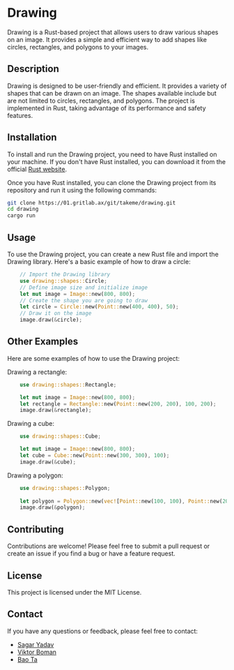 # Drawing

Drawing is a Rust-based project that allows users to draw various shapes on an image. It provides a simple and efficient way to add shapes like circles, rectangles, and polygons to your images.

## Description

Drawing is designed to be user-friendly and efficient. It provides a variety of shapes that can be drawn on an image. The shapes available include but are not limited to circles, rectangles, and polygons. The project is implemented in Rust, taking advantage of its performance and safety features.

## Installation

To install and run the Drawing project, you need to have Rust installed on your machine. If you don't have Rust installed, you can download it from the official [Rust website](https://www.rust-lang.org/tools/install).

Once you have Rust installed, you can clone the Drawing project from its repository and run it using the following commands:

```bash
git clone https://01.gritlab.ax/git/takeme/drawing.git
cd drawing
cargo run
```

## Usage

To use the Drawing project, you can create a new Rust file and import the Drawing library. Here's a basic example of how to draw a circle:

```rust
    // Import the Drawing library
    use drawing::shapes::Circle;
    // Define image size and initialize image
    let mut image = Image::new(800, 800);
    // Create the shape you are going to draw
    let circle = Circle::new(Point::new(400, 400), 50);
    // Draw it on the image
    image.draw(&circle);
```

## Other Examples

Here are some examples of how to use the Drawing project:

Drawing a rectangle:

```rust
    use drawing::shapes::Rectangle;

    let mut image = Image::new(800, 800);
    let rectangle = Rectangle::new(Point::new(200, 200), 100, 200);
    image.draw(&rectangle);
```

Drawing a cube:

```rust
    use drawing::shapes::Cube;

    let mut image = Image::new(800, 800);
    let cube = Cube::new(Point::new(300, 300), 100);
    image.draw(&cube);
```

Drawing a polygon:

```rust
    use drawing::shapes::Polygon;
    
    let polygon = Polygon::new(vec![Point::new(100, 100), Point::new(200, 100), Point::new(150, 200)]);
    image.draw(&polygon);
```

## Contributing

Contributions are welcome! Please feel free to submit a pull request or create an issue if you find a bug or have a feature request.

## License

This project is licensed under the MIT License.

## Contact

If you have any questions or feedback, please feel free to contact:

- [Sagar Yadav](https://github.com/sagarishere)
- [Viktor Boman](https://github.com/bomanviktor)
- [Bao Ta](https://github.com/tathienbao)
